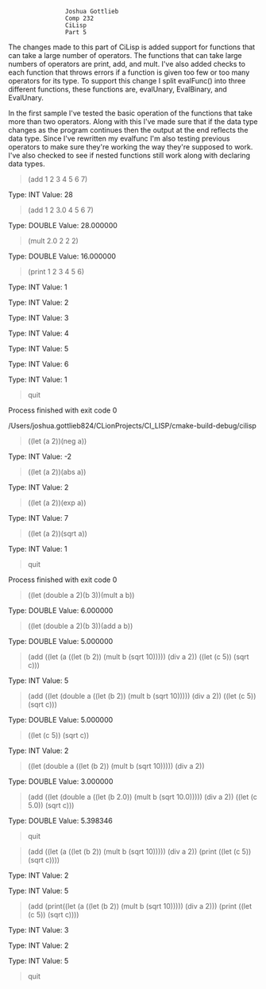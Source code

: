 
				    Joshua Gottlieb
					Comp 232
					CiLisp
					Part 5

The changes made to this part of CiLisp is added support for functions that can take a large number of operators. 
The functions that can take large numbers of operators are print, add, and mult. I've also added checks to each function
that throws errors if a function is given too few or too many operators for its type. To support this change I split 
evalFunc() into three different functions, these functions are, evalUnary, EvalBinary, and EvalUnary.


In the first sample I've tested the basic operation of the functions that take more than two operators. Along with this 
I've made sure that if the data type changes as the program continues then the output at the end reflects the data type.
Since I've rewritten my evalfunc I'm also testing previous operators to make sure they're working the way they're supposed
to work. I've also checked to see if nested functions still work along with declaring data types.





> (add 1 2 3 4 5 6 7)

Type: INT
Value: 28
> (add 1 2 3.0 4 5 6 7)

Type: DOUBLE
Value: 28.000000
> (mult 2.0 2 2 2)

Type: DOUBLE
Value: 16.000000
> (print 1 2 3 4 5 6)

Type: INT
Value: 1

Type: INT
Value: 2

Type: INT
Value: 3

Type: INT
Value: 4

Type: INT
Value: 5

Type: INT
Value: 6

Type: INT
Value: 1
> quit

Process finished with exit code 0

/Users/joshua.gottlieb824/CLionProjects/CI_LISP/cmake-build-debug/cilisp

> ((let (a 2))(neg a))

Type: INT
Value: -2
> ((let (a 2))(abs a))

Type: INT
Value: 2
> ((let (a 2))(exp a))

Type: INT
Value: 7
> ((let (a 2))(sqrt a))

Type: INT
Value: 1
> quit

Process finished with exit code 0

> ((let (double a 2)(b 3))(mult a b))

Type: DOUBLE
Value: 6.000000
> ((let (double a 2)(b 3))(add a b))

Type: DOUBLE
Value: 5.000000
> (add ((let (a ((let (b 2)) (mult b (sqrt 10))))) (div a 2)) ((let (c 5)) (sqrt c)))

Type: INT
Value: 5
> (add ((let (double a ((let (b 2)) (mult b (sqrt 10))))) (div a 2)) ((let (c 5)) (sqrt c)))

Type: DOUBLE
Value: 5.000000
> ((let (c 5)) (sqrt c))

Type: INT
Value: 2
> ((let (double a ((let (b 2)) (mult b (sqrt 10))))) (div a 2))

Type: DOUBLE
Value: 3.000000
> (add ((let (double a ((let (b 2.0)) (mult b (sqrt 10.0))))) (div a 2)) ((let (c 5.0)) (sqrt c)))

Type: DOUBLE
Value: 5.398346
> quit


> (add ((let (a ((let (b 2)) (mult b (sqrt 10))))) (div a 2)) (print ((let (c 5)) (sqrt c))))

Type: INT
Value: 2

Type: INT
Value: 5
> (add (print((let (a ((let (b 2)) (mult b (sqrt 10))))) (div a 2))) (print ((let (c 5)) (sqrt c))))

Type: INT
Value: 3

Type: INT
Value: 2

Type: INT
Value: 5
> quit

